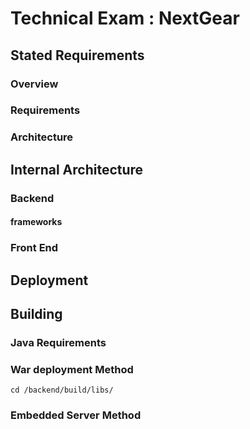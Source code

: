 # Technical Exam : NextGear #


## Stated Requirements ##

### Overview ###

### Requirements ###

### Architecture ###

## Internal Architecture ##

### Backend ###

#### frameworks ####

### Front End ###

## Deployment ##

## Building ##

### Java Requirements ###

### War deployment Method ###

    cd /backend/build/libs/ 
    
### Embedded Server Method ###

    
